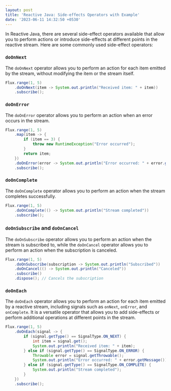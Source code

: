 ```yaml
---
layout: post
title: 'Reactive Java: Side-effects Operators with Example'
date: '2023-06-11 14:32:50 +0530'
---
```


In Reactive Java, there are several side-effect operators available that allow you to perform actions or introduce side-effects at different points in the reactive stream. Here are some commonly used side-effect operators:

### `doOnNext`

The `doOnNext` operator allows you to perform an action for each item emitted by the stream, without modifying the item or the stream itself.

```java
Flux.range(1, 5)
    .doOnNext(item -> System.out.println("Received item: " + item))
    .subscribe();
```

### `doOnError`

The `doOnError` operator allows you to perform an action when an error occurs in the stream.

```java
Flux.range(1, 5)
    .map(item -> {
        if (item == 3) {
            throw new RuntimeException("Error occurred");
        }
        return item;
    })
    .doOnError(error -> System.out.println("Error occurred: " + error.getMessage()))
    .subscribe();
```

### `doOnComplete`

The `doOnComplete` operator allows you to perform an action when the stream completes successfully.

```java
Flux.range(1, 5)
    .doOnComplete(() -> System.out.println("Stream completed"))
    .subscribe();
```

### `doOnSubscribe` and `doOnCancel`

The `doOnSubscribe` operator allows you to perform an action when the stream is subscribed to, while the `doOnCancel` operator allows you to perform an action when the subscription is canceled.

```java
Flux.range(1, 5)
    .doOnSubscribe(subscription -> System.out.println("Subscribed"))
    .doOnCancel(() -> System.out.println("Canceled"))
    .subscribe()
    .dispose(); // Cancels the subscription
```

### `doOnEach`

The `doOnEach` operator allows you to perform an action for each item emitted by a reactive stream, including signals such as `onNext`, `onError`, and `onComplete`. It is a versatile operator that allows you to add side-effects or perform additional operations at different points in the stream.

```java
Flux.range(1, 5)
    .doOnEach(signal -> {
        if (signal.getType() == SignalType.ON_NEXT) {
            int item = signal.get();
            System.out.println("Received item: " + item);
        } else if (signal.getType() == SignalType.ON_ERROR) {
            Throwable error = signal.getThrowable();
            System.out.println("Error occurred: " + error.getMessage());
        } else if (signal.getType() == SignalType.ON_COMPLETE) {
            System.out.println("Stream completed");
        }
    })
    .subscribe();
```

